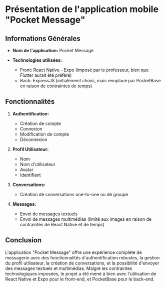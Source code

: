 # Présentation de l'application mobile "Pocket Message"

## Informations Générales

- **Nom de l'application:** Pocket Message

- **Technologies utilisées:**
  - Front: React Native - Expo (imposé par le professeur, bien que Flutter
    aurait été préféré)
  - Back: ExpressJS (initialement choisi, mais remplacé par PocketBase en raison
    de contraintes de temps)

## Fonctionnalités

1. **Authentification:**
   - Création de compte
   - Connexion
   - Modification de compte
   - Déconnexion

2. **Profil Utilisateur:**
   - Nom
   - Nom d'utilisateur
   - Avatar
   - Identifiant

3. **Conversations:**
   - Création de conversations one-to-one ou de groupe

4. **Messages:**
   - Envoi de messages textuels
   - Envoi de messages multimédias (limité aux images en raison de contraintes
     de React Native et de temps)

## Conclusion

L'application "Pocket Message" offre une expérience complète de messagerie avec
des fonctionnalités d'authentification robustes, la gestion du profil
utilisateur, la création de conversations, et la possibilité d'envoyer des
messages textuels et multimédias. Malgré les contraintes technologiques
imposées, le projet a été mené à bien avec l'utilisation de React Native et Expo
pour le front-end, et PocketBase pour le back-end.
